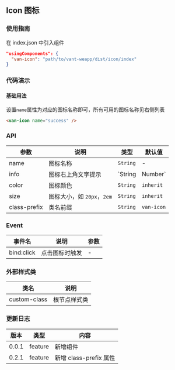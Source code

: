 ## Icon 图标

### 使用指南

在 index.json 中引入组件
```json
"usingComponents": {
  "van-icon": "path/to/vant-weapp/dist/icon/index"
}
```

### 代码演示

#### 基础用法

设置`name`属性为对应的图标名称即可，所有可用的图标名称见右侧列表

```html
<van-icon name="success" />
```

### API

| 参数 | 说明 | 类型 | 默认值 |
|-----------|-----------|-----------|-------------|
| name | 图标名称 | `String` | - |
| info | 图标右上角文字提示 | `String | Number` | - |
| color | 图标颜色 | `String` | `inherit` |
| size | 图标大小，如 `20px`，`2em` | `String` | `inherit` |
| class-prefix | 类名前缀 | `String` | `van-icon` |

### Event

| 事件名 | 说明 | 参数 |
|-----------|-----------|-----------|
| bind:click | 点击图标时触发 | - |

### 外部样式类

| 类名 | 说明 |
|-----------|-----------|
| custom-class | 根节点样式类 |

### 更新日志

| 版本 | 类型 | 内容 |
|-----------|-----------|-----------|
| 0.0.1 | feature | 新增组件 |
| 0.2.1 | feature | 新增 class-prefix 属性 |
